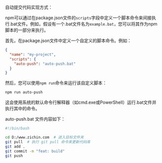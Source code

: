 自动提交代码实现方式：

npm可以通过在package.json文件的`scripts`字段中定义一个脚本命令来间接执行.bat文件。例如，假设有一个.bat文件名为`example.bat`，您可以将其作为npm脚本的一部分来执行。

首先，在package.json文件中定义一个自定义的脚本命令。例如：

```json
{
  "name": "my-project",
  "scripts": {
    "auto-push": "auto-push.bat"
  }
}
```

然后，您可以使用`npm run`命令来运行该自定义脚本：

```bash
npm run auto-push
```

这会使用系统的默认命令行解释器（如cmd.exe或PowerShell）运行.bat文件并执行其中的命令。

auto-push.bat 文件内容如下：
```bash
#!/bin/bash

cd D:/www.zichin.com  # 进入目标文件夹
git pull  # 执行 git pull 命令来更新代码库
git add .
git commit -m "feat: build"
git push
```